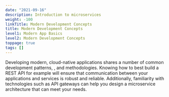```yaml
---
date: "2021-09-16"
description: Introduction to microservices
weight: -100
linkTitle: Modern Development Concepts
title: Modern Development Concepts
level1: Modern App Basics
level2: Modern Development Concepts
toppage: true
tags: []
---
```


Developing modern, cloud-native applications shares a number of common development patterns, , and methodologies. Knowing how to best build a REST API for example will ensure that communication between your applications and services is robust and reliable. Additionally, familiarity with technologies such as API gateways can help you design a microservice architecture that can meet your needs.

